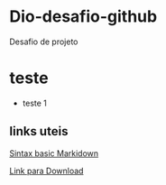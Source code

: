 # Dio-desafio-github
Desafio de projeto
# teste
- teste 1
## links uteis
[Sintax basic Markidown](https://www.markdownguide.org/basic-syntax/)

[Link para Download](https://git-scm.com/download/win)

